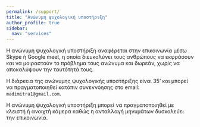 ```yaml
---
permalink: /support/
title: "Ανώνυμη ψυχολογική υποστήριξη"
author_profile: true
sidebar:
  nav: "services"
---
```


Η ανώνυμη ψυχολογική υποστήριξη αναφέρεται στην επικοινωνία μέσω Skype ή Google meet, η οποία διευκολύνει τους ανθρώπους να εκφράσουν και να μοιραστούν το πρόβλημα τους ανώνυμα και δωρεάν, χωρίς να αποκαλύψουν την ταυτότητά τους. 

Η διάρκεια της ανώνυμης ψυχολογικής υποστήριξης είναι 35’ και μπορεί να πραγματοποιηθεί κατόπιν συνεννόησης στο email: `madimitra1@gmail.com`.

Η ανώνυμη ψυχολογική υποστήριξη μπορεί να πραγματοποιηθεί με κλειστή ή ανοιχτή κάμερα καθώς η ανταλλαγή μηνυμάτων δυσκολεύει την επικοινωνία.
